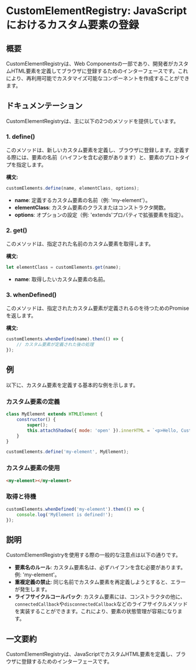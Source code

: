 <!--
Meta Description: # CustomElementRegistry: JavaScriptにおけるカスタム要素の登録 ## 概要 CustomElementRegistryは、Web Componentsの一部であり、開発者がカスタムHTML要素を定義してブラウザに登録するためのインターフェースです。これにより、再利用...
Meta Keywords: element, javascript, customelements, name, customelementregistryは
-->

# CustomElementRegistry: JavaScriptにおけるカスタム要素の登録

## 概要
CustomElementRegistryは、Web Componentsの一部であり、開発者がカスタムHTML要素を定義してブラウザに登録するためのインターフェースです。これにより、再利用可能でカスタマイズ可能なコンポーネントを作成することができます。

## ドキュメンテーション
CustomElementRegistryは、主に以下の2つのメソッドを提供しています。

### 1. define()
このメソッドは、新しいカスタム要素を定義し、ブラウザに登録します。定義する際には、要素の名前（ハイフンを含む必要があります）と、要素のプロトタイプを指定します。

**構文:**
```javascript
customElements.define(name, elementClass, options);
```

- **name**: 定義するカスタム要素の名前（例: 'my-element'）。
- **elementClass**: カスタム要素のクラスまたはコンストラクタ関数。
- **options**: オプションの設定（例: 'extends'プロパティで拡張要素を指定）。

### 2. get()
このメソッドは、指定された名前のカスタム要素を取得します。

**構文:**
```javascript
let elementClass = customElements.get(name);
```

- **name**: 取得したいカスタム要素の名前。

### 3. whenDefined()
このメソッドは、指定されたカスタム要素が定義されるのを待つためのPromiseを返します。

**構文:**
```javascript
customElements.whenDefined(name).then(() => {
    // カスタム要素が定義された後の処理
});
```

## 例
以下に、カスタム要素を定義する基本的な例を示します。

### カスタム要素の定義
```javascript
class MyElement extends HTMLElement {
    constructor() {
        super();
        this.attachShadow({ mode: 'open' }).innerHTML = `<p>Hello, Custom Element!</p>`;
    }
}

customElements.define('my-element', MyElement);
```

### カスタム要素の使用
```html
<my-element></my-element>
```

### 取得と待機
```javascript
customElements.whenDefined('my-element').then(() => {
    console.log('MyElement is defined!');
});
```

## 説明
CustomElementRegistryを使用する際の一般的な注意点は以下の通りです。

- **要素名のルール**: カスタム要素名は、必ずハイフンを含む必要があります。例: 'my-element'。
- **重複定義の禁止**: 同じ名前でカスタム要素を再定義しようとすると、エラーが発生します。
- **ライフサイクルコールバック**: カスタム要素には、コンストラクタの他に、`connectedCallback`や`disconnectedCallback`などのライフサイクルメソッドを実装することができます。これにより、要素の状態管理が容易になります。

## 一文要約
CustomElementRegistryは、JavaScriptでカスタムHTML要素を定義し、ブラウザに登録するためのインターフェースです。